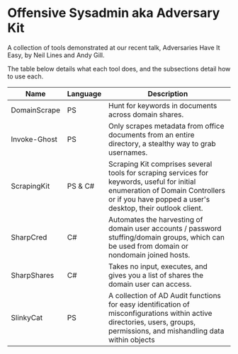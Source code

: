 # Offensive Sysadmin aka Adversary Kit
A collection of tools demonstrated at our recent talk, Adversaries Have It Easy, by Neil Lines and Andy Gill.

The table below details what each tool does, and the subsections detail how to use each.

| **Name** | **Language** | **Description** |
|--------------|--------------|--------------|
| DomainScrape | PS | Hunt for keywords in documents across domain shares. |
| Invoke-Ghost | PS | Only scrapes metadata from office documents from an entire directory, a stealthy way to grab usernames. |
| ScrapingKit | PS & C# | Scraping Kit comprises several tools for scraping services for keywords, useful for initial enumeration of Domain Controllers or if you have popped a user's desktop, their outlook client. |
| SharpCred | C# | Automates the harvesting of domain user accounts / password stuffing/domain groups, which can be used from domain or nondomain joined hosts. |
| SharpShares | C# | Takes no input, executes, and gives you a list of shares the domain user can access. |
| SlinkyCat | PS | A collection of AD Audit functions for easy identification of misconfigurations within active directories, users, groups, permissions, and mishandling data within objects |